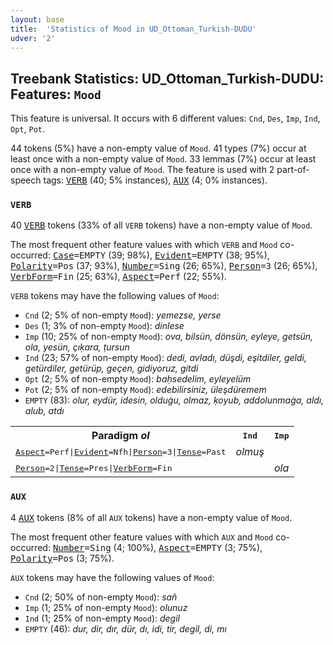 ```yaml
---
layout: base
title:  'Statistics of Mood in UD_Ottoman_Turkish-DUDU'
udver: '2'
---
```


## Treebank Statistics: UD_Ottoman_Turkish-DUDU: Features: `Mood`

This feature is universal.
It occurs with 6 different values: `Cnd`, `Des`, `Imp`, `Ind`, `Opt`, `Pot`.

44 tokens (5%) have a non-empty value of `Mood`.
41 types (7%) occur at least once with a non-empty value of `Mood`.
33 lemmas (7%) occur at least once with a non-empty value of `Mood`.
The feature is used with 2 part-of-speech tags: <tt><a href="ota_dudu-pos-VERB.html">VERB</a></tt> (40; 5% instances), <tt><a href="ota_dudu-pos-AUX.html">AUX</a></tt> (4; 0% instances).

### `VERB`

40 <tt><a href="ota_dudu-pos-VERB.html">VERB</a></tt> tokens (33% of all `VERB` tokens) have a non-empty value of `Mood`.

The most frequent other feature values with which `VERB` and `Mood` co-occurred: <tt><a href="ota_dudu-feat-Case.html">Case</a></tt><tt>=EMPTY</tt> (39; 98%), <tt><a href="ota_dudu-feat-Evident.html">Evident</a></tt><tt>=EMPTY</tt> (38; 95%), <tt><a href="ota_dudu-feat-Polarity.html">Polarity</a></tt><tt>=Pos</tt> (37; 93%), <tt><a href="ota_dudu-feat-Number.html">Number</a></tt><tt>=Sing</tt> (26; 65%), <tt><a href="ota_dudu-feat-Person.html">Person</a></tt><tt>=3</tt> (26; 65%), <tt><a href="ota_dudu-feat-VerbForm.html">VerbForm</a></tt><tt>=Fin</tt> (25; 63%), <tt><a href="ota_dudu-feat-Aspect.html">Aspect</a></tt><tt>=Perf</tt> (22; 55%).

`VERB` tokens may have the following values of `Mood`:

* `Cnd` (2; 5% of non-empty `Mood`): <em>yemezse, yerse</em>
* `Des` (1; 3% of non-empty `Mood`): <em>dinlese</em>
* `Imp` (10; 25% of non-empty `Mood`): <em>ova, bilsün, dönsün, eyleye, getsün, ola, yesün, çıḳara, ṭursun</em>
* `Ind` (23; 57% of non-empty `Mood`): <em>dedi, avladı, düşdi, eşitdiler, geldi, getürdiler, getürüp, geçen, gidiyoruz, gitdi</em>
* `Opt` (2; 5% of non-empty `Mood`): <em>baḥsedelim, eyleyelüm</em>
* `Pot` (2; 5% of non-empty `Mood`): <em>edebilirsiniz, üleşdüremem</em>
* `EMPTY` (83): <em>olur, eydür, idesin, olduġu, olmaz, ḳoyub, addolunmaġa, aldı, alub, atdı</em>

<table>
  <tr><th>Paradigm <i>ol</i></th><th><tt>Ind</tt></th><th><tt>Imp</tt></th></tr>
  <tr><td><tt><tt><a href="ota_dudu-feat-Aspect.html">Aspect</a></tt><tt>=Perf</tt>|<tt><a href="ota_dudu-feat-Evident.html">Evident</a></tt><tt>=Nfh</tt>|<tt><a href="ota_dudu-feat-Person.html">Person</a></tt><tt>=3</tt>|<tt><a href="ota_dudu-feat-Tense.html">Tense</a></tt><tt>=Past</tt></tt></td><td><em>olmuş</em></td><td></td></tr>
  <tr><td><tt><tt><a href="ota_dudu-feat-Person.html">Person</a></tt><tt>=2</tt>|<tt><a href="ota_dudu-feat-Tense.html">Tense</a></tt><tt>=Pres</tt>|<tt><a href="ota_dudu-feat-VerbForm.html">VerbForm</a></tt><tt>=Fin</tt></tt></td><td></td><td><em>ola</em></td></tr>
</table>

### `AUX`

4 <tt><a href="ota_dudu-pos-AUX.html">AUX</a></tt> tokens (8% of all `AUX` tokens) have a non-empty value of `Mood`.

The most frequent other feature values with which `AUX` and `Mood` co-occurred: <tt><a href="ota_dudu-feat-Number.html">Number</a></tt><tt>=Sing</tt> (4; 100%), <tt><a href="ota_dudu-feat-Aspect.html">Aspect</a></tt><tt>=EMPTY</tt> (3; 75%), <tt><a href="ota_dudu-feat-Polarity.html">Polarity</a></tt><tt>=Pos</tt> (3; 75%).

`AUX` tokens may have the following values of `Mood`:

* `Cnd` (2; 50% of non-empty `Mood`): <em>sañ</em>
* `Imp` (1; 25% of non-empty `Mood`): <em>olunuz</em>
* `Ind` (1; 25% of non-empty `Mood`): <em>degil</em>
* `EMPTY` (46): <em>dur, dir, dır, dür, dı, idi, tir, degil, di, mı</em>

